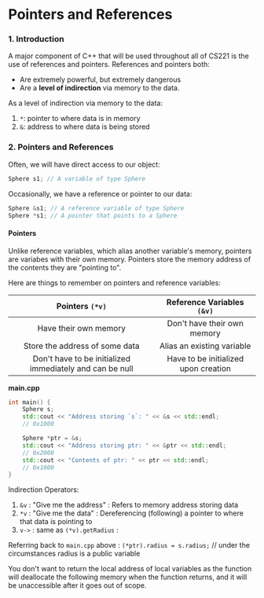 # Pointers and References 

### 1. Introduction
A major component of C++ that will be used throughout all of CS221 is the use of references and pointers. 
References and pointers both:
  * Are extremely powerful, but extremely dangerous
  * Are a **level of indirection** via memory to the data.

 As a level of indirection via memory to the data: 
   1. `*`: pointer to where data is in memory
   2. `&`: address to where data is being stored

### 2. Pointers and References

Often, we will have direct access to our object:
```cpp
Sphere s1; // A variable of type Sphere
```

Occasionally, we have a reference or pointer to our data:
```cpp
Sphere &s1; // A reference variable of type Sphere
Sphere *s1; // A pointer that points to a Sphere
```
#### Pointers
Unlike reference variables, which alias another variable's memory, pointers are variabes with their own memory. Pointers store the memory address of the contents they are "pointing to".

Here are things to remember on pointers and reference variables:

| Pointers `(*v)` | Reference Variables `(&v)` |
| :---: | :---: |
| Have their own memory | Don't have their own memory |
| Store the address of some data | Alias an existing variable |
| Don't have to be initialized immediately and can be null | Have to be initialized upon creation |

**main.cpp**
```cpp
int main() {
	Sphere s;
	std::cout << "Address storing `s`: " << &s << std::endl;
	// 0x1000

	Sphere *ptr = &s;
	std::cout << "Address storing ptr: " << &ptr << std::endl;
	// 0x2000
	std::cout << "Contents of ptr: " << ptr << std::endl;
	// 0x1000
}
```

Indirection Operators:

 1. `&v` : "Give me the address" : Refers to memory address storing data
 2. `*v` : "Give me the data" : Dereferencing (following) a pointer to where that data is pointing to
 3. `v->` : same as `(*v).getRadius` :

 Referring back to `main.cpp` above : `(*ptr).radius = s.radius;` // under the circumstances radius is a public variable


 You don't want to return the local address of local variables as the function will deallocate the following memory when the function returns, and it will be unaccessible after it goes out of scope.
